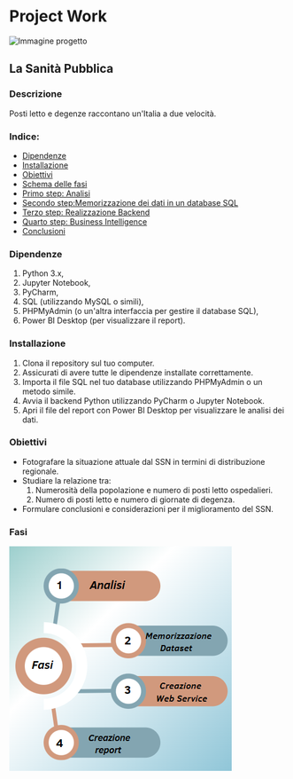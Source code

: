 # Project Work
![Immagine progetto](https://th.bing.com/th/id/OIP.UMoOMfhnAVht9kQm8wab3gHaE8?w=239&h=180&c=7&r=0&o=5&dpr=1.3&pid=1.7)
## La Sanità Pubblica

### **Descrizione**
Posti letto e degenze raccontano un'Italia a due velocità.

### **Indice:**
* [Dipendenze](#Dipendenze)
* [Installazione](#Installazione)
* [Obiettivi](#Obiettivi)
* [Schema delle fasi](#Fasi)
* [Primo step: Analisi](#Analisi)
* [Secondo step:Memorizzazione dei dati in un database SQL](#DatabaseSQL)
* [Terzo step: Realizzazione Backend](#Backend)
* [Quarto step: Business Intelligence](#PowerBI)
* [Conclusioni](#Conclusioni)

### **Dipendenze**

1. Python 3.x,
2. Jupyter Notebook,
3. PyCharm,
4. SQL (utilizzando MySQL o simili),
5. PHPMyAdmin (o un'altra interfaccia per gestire il database SQL),
6. Power BI Desktop (per visualizzare il report).

### **Installazione**

1. Clona il repository sul tuo computer.
2. Assicurati di avere tutte le dipendenze installate correttamente.
3. Importa il file SQL nel tuo database utilizzando PHPMyAdmin o un metodo simile.
4. Avvia il backend Python utilizzando PyCharm o Jupyter Notebook.
5. Apri il file del report con Power BI Desktop per visualizzare le analisi dei dati.

### **Obiettivi**

- Fotografare la situazione attuale dal SSN in termini di distribuzione regionale.
- Studiare la relazione tra:
  1. Numerosità della popolazione e numero di posti letto ospedalieri.
  2. Numero di posti letto e numero di giornate di degenza.
- Formulare conclusioni e considerazioni per il miglioramento del SSN.

### **Fasi**

![Immagine fasi](images/fasi.png)

